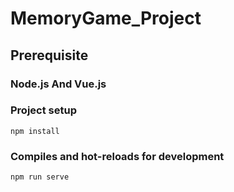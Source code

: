 # MemoryGame_Project

## Prerequisite

### Node.js And Vue.js

### Project setup
```
npm install
```
###  Compiles and hot-reloads for development
```
npm run serve
```

